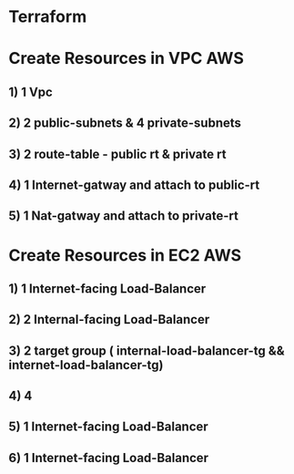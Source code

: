 # Terraform

# Create Resources in VPC AWS
## 1) 1 Vpc
## 2) 2 public-subnets & 4 private-subnets
## 3) 2 route-table - public rt & private rt
## 4) 1 Internet-gatway and attach to public-rt
## 5) 1 Nat-gatway and attach to private-rt

# Create Resources in EC2 AWS
## 1) 1 Internet-facing Load-Balancer
## 2) 2 Internal-facing Load-Balancer
## 3) 2 target group ( internal-load-balancer-tg && internet-load-balancer-tg)
## 4) 4 
## 5) 1 Internet-facing Load-Balancer
## 6) 1 Internet-facing Load-Balancer


